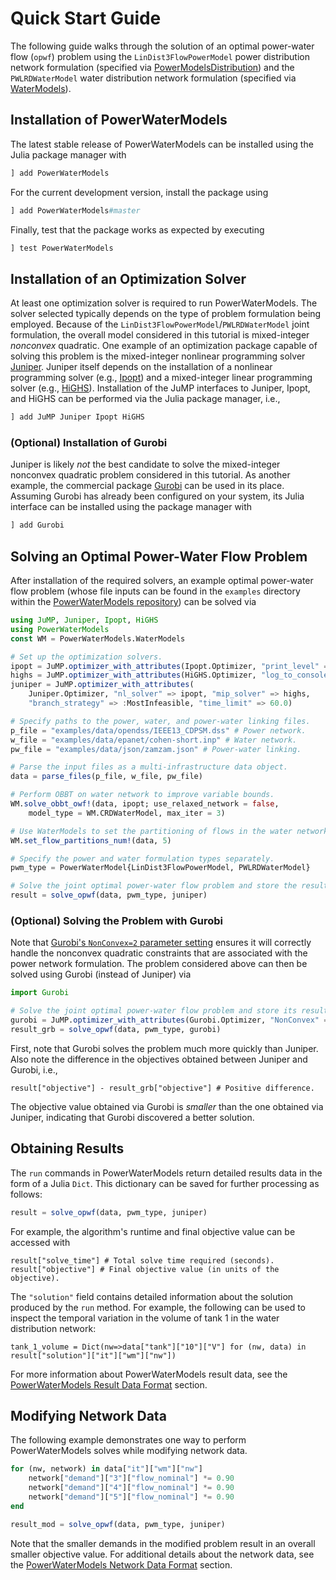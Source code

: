 # Quick Start Guide
The following guide walks through the solution of an optimal power-water flow (`opwf`) problem using the `LinDist3FlowPowerModel` power distribution network formulation (specified via [PowerModelsDistribution](https://github.com/lanl-ansi/PowerModelsDistribution.jl)) and the `PWLRDWaterModel` water distribution network formulation (specified via [WaterModels](https://github.com/lanl-ansi/WaterModels.jl)).

## Installation of PowerWaterModels
The latest stable release of PowerWaterModels can be installed using the Julia package manager with
```julia
] add PowerWaterModels
```

For the current development version, install the package using
```julia
] add PowerWaterModels#master
```

Finally, test that the package works as expected by executing
```julia
] test PowerWaterModels
```

## Installation of an Optimization Solver
At least one optimization solver is required to run PowerWaterModels.
The solver selected typically depends on the type of problem formulation being employed.
Because of the `LinDist3FlowPowerModel`/`PWLRDWaterModel` joint formulation, the overall model considered in this tutorial is mixed-integer _nonconvex_ quadratic.
One example of an optimization package capable of solving this problem is the mixed-integer nonlinear programming solver [Juniper](https://github.com/lanl-ansi/Juniper.jl).
Juniper itself depends on the installation of a nonlinear programming solver (e.g., [Ipopt](https://github.com/jump-dev/Ipopt.jl)) and a mixed-integer linear programming solver (e.g., [HiGHS](https://github.com/jump-dev/HiGHS.jl)).
Installation of the JuMP interfaces to Juniper, Ipopt, and HiGHS can be performed via the Julia package manager, i.e.,

```julia
] add JuMP Juniper Ipopt HiGHS
```

### (Optional) Installation of Gurobi
Juniper is likely _not_ the best candidate to solve the mixed-integer nonconvex quadratic problem considered in this tutorial.
As another example, the commercial package [Gurobi](https://github.com/jump-dev/Gurobi.jl) can be used in its place.
Assuming Gurobi has already been configured on your system, its Julia interface can be installed using the package manager with

```julia
] add Gurobi
```

## Solving an Optimal Power-Water Flow Problem
After installation of the required solvers, an example optimal power-water flow problem (whose file inputs can be found in the `examples` directory within the [PowerWaterModels repository](https://github.com/lanl-ansi/PowerWaterModels.jl)) can be solved via

```julia
using JuMP, Juniper, Ipopt, HiGHS
using PowerWaterModels
const WM = PowerWaterModels.WaterModels

# Set up the optimization solvers.
ipopt = JuMP.optimizer_with_attributes(Ipopt.Optimizer, "print_level" => 0, "sb" => "yes")
highs = JuMP.optimizer_with_attributes(HiGHS.Optimizer, "log_to_console" => false)
juniper = JuMP.optimizer_with_attributes(
    Juniper.Optimizer, "nl_solver" => ipopt, "mip_solver" => highs,
    "branch_strategy" => :MostInfeasible, "time_limit" => 60.0)

# Specify paths to the power, water, and power-water linking files.
p_file = "examples/data/opendss/IEEE13_CDPSM.dss" # Power network.
w_file = "examples/data/epanet/cohen-short.inp" # Water network.
pw_file = "examples/data/json/zamzam.json" # Power-water linking.

# Parse the input files as a multi-infrastructure data object.
data = parse_files(p_file, w_file, pw_file)

# Perform OBBT on water network to improve variable bounds.
WM.solve_obbt_owf!(data, ipopt; use_relaxed_network = false,
    model_type = WM.CRDWaterModel, max_iter = 3)

# Use WaterModels to set the partitioning of flows in the water network.
WM.set_flow_partitions_num!(data, 5)

# Specify the power and water formulation types separately.
pwm_type = PowerWaterModel{LinDist3FlowPowerModel, PWLRDWaterModel}

# Solve the joint optimal power-water flow problem and store the result.
result = solve_opwf(data, pwm_type, juniper)
```

### (Optional) Solving the Problem with Gurobi
Note that [Gurobi's `NonConvex=2` parameter setting](https://www.gurobi.com/documentation/9.1/refman/nonconvex.html) ensures it will correctly handle the nonconvex quadratic constraints that are associated with the power network formulation.
The problem considered above can then be solved using Gurobi (instead of Juniper) via

```julia
import Gurobi

# Solve the joint optimal power-water flow problem and store its result.
gurobi = JuMP.optimizer_with_attributes(Gurobi.Optimizer, "NonConvex" => 2)
result_grb = solve_opwf(data, pwm_type, gurobi)
```

First, note that Gurobi solves the problem much more quickly than Juniper.
Also note the difference in the objectives obtained between Juniper and Gurobi, i.e.,
```
result["objective"] - result_grb["objective"] # Positive difference.
```

The objective value obtained via Gurobi is _smaller_ than the one obtained via Juniper, indicating that Gurobi discovered a better solution.

## Obtaining Results
The `run` commands in PowerWaterModels return detailed results data in the form of a Julia `Dict`.
This dictionary can be saved for further processing as follows:
```julia
result = solve_opwf(data, pwm_type, juniper)
```

For example, the algorithm's runtime and final objective value can be accessed with
```
result["solve_time"] # Total solve time required (seconds).
result["objective"] # Final objective value (in units of the objective).
```

The `"solution"` field contains detailed information about the solution produced by the `run` method.
For example, the following can be used to inspect the temporal variation in the volume of tank 1 in the water distribution network:
```
tank_1_volume = Dict(nw=>data["tank"]["10"]["V"] for (nw, data) in result["solution"]["it"]["wm"]["nw"])
```

For more information about PowerWaterModels result data, see the [PowerWaterModels Result Data Format](@ref) section.

## Modifying Network Data
The following example demonstrates one way to perform PowerWaterModels solves while modifying network data.
```julia
for (nw, network) in data["it"]["wm"]["nw"]
    network["demand"]["3"]["flow_nominal"] *= 0.90
    network["demand"]["4"]["flow_nominal"] *= 0.90
    network["demand"]["5"]["flow_nominal"] *= 0.90
end

result_mod = solve_opwf(data, pwm_type, juniper)
```
Note that the smaller demands in the modified problem result in an overall smaller objective value.
For additional details about the network data, see the [PowerWaterModels Network Data Format](@ref) section.
